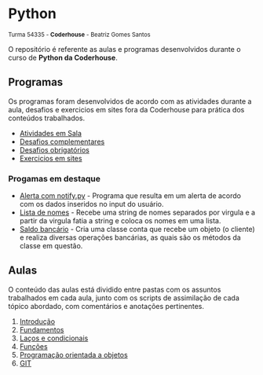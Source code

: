 # Python

<sub>Turma 54335 - **Coderhouse** - Beatriz Gomes Santos</sub>

O repositório é referente as aulas e programas desenvolvidos durante o curso de **Python da Coderhouse**.

## Programas

Os programas foram desenvolvidos de acordo com as atividades durante a aula, desafios e exercicios em sites fora da Coderhouse para prática dos conteúdos trabalhados.

- [Atividades em Sala](https://github.com/zirtaebea/coderhouse-python/tree/main/00_programas/00_01_atividade_em_sala)
- [Desafios complementares](https://github.com/zirtaebea/coderhouse-python/tree/main/00_programas/00_02_desafios_complementares)
- [Desafios obrigatórios](https://github.com/zirtaebea/coderhouse-python/tree/main/00_programas/00_03_desafios_obrigatorios)
- [Exercicios em sites](https://github.com/zirtaebea/coderhouse-python/tree/main/00_programas/00_04_exercicios_sites)

### Progamas em destaque

- [Alerta com notify.py](https://github.com/zirtaebea/coderhouse-python/blob/main/00_programas/00_03_desafios_obrigatorios/do_01_notify.py) - Programa que resulta em um alerta de acordo com os dados inseridos no input do usuário.
- [Lista de nomes](https://github.com/zirtaebea/coderhouse-python/blob/main/00_programas/00_02_desafios_complementares/dc_01_lista_nomes_virgula.py) - Recebe uma string de nomes separados por virgula e a partir da virgula fatia a string e coloca os nomes em uma lista.
- [Saldo bancário](https://github.com/zirtaebea/coderhouse-python/blob/main/00_programas/00_01_atividade_em_sala/as_13_saldo.py) - Cria uma classe conta que recebe um objeto (o cliente) e realiza diversas operações bancárias, as quais são os métodos da classe em questão.

## Aulas

O conteúdo das aulas está dividido entre pastas com os assuntos trabalhados em cada aula, junto com os scripts de assimilação de cada tópico abordado, com comentários e anotações pertinentes.

1. [Introdução](https://github.com/zirtaebea/coderhouse-python/tree/main/01_introducao)
2. [Fundamentos](https://github.com/zirtaebea/coderhouse-python/tree/main/02_fundamentos)
3. [Laços e condicionais](https://github.com/zirtaebea/coderhouse-python/tree/main/03_lacos_condicionais)
4. [Funções](https://github.com/zirtaebea/coderhouse-python/tree/main/04_funcoes_data)
5. [Programação orientada a objetos](https://github.com/zirtaebea/coderhouse-python/tree/main/05_prog_orientada_obj)
6. [GIT](https://github.com/zirtaebea/coderhouse-python/tree/main/06_git)

